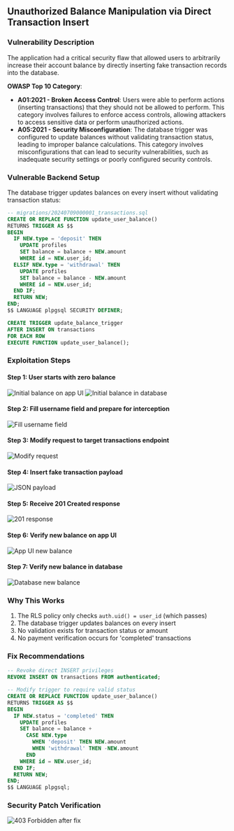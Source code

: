 ## Unauthorized Balance Manipulation via Direct Transaction Insert

### Vulnerability Description
The application had a critical security flaw that allowed users to arbitrarily increase their account balance by directly inserting fake transaction records into the database.

**OWASP Top 10 Category**: 
- **A01:2021 - Broken Access Control**: Users were able to perform actions (inserting transactions) that they should not be allowed to perform. This category involves failures to enforce access controls, allowing attackers to access sensitive data or perform unauthorized actions.
- **A05:2021 - Security Misconfiguration**: The database trigger was configured to update balances without validating transaction status, leading to improper balance calculations. This category involves misconfigurations that can lead to security vulnerabilities, such as inadequate security settings or poorly configured security controls.

### Vulnerable Backend Setup
The database trigger updates balances on every insert without validating transaction status:

```sql
-- migrations/20240709000001_transactions.sql
CREATE OR REPLACE FUNCTION update_user_balance()
RETURNS TRIGGER AS $$
BEGIN
  IF NEW.type = 'deposit' THEN
    UPDATE profiles
    SET balance = balance + NEW.amount
    WHERE id = NEW.user_id;
  ELSIF NEW.type = 'withdrawal' THEN
    UPDATE profiles
    SET balance = balance - NEW.amount
    WHERE id = NEW.user_id;
  END IF;
  RETURN NEW;
END;
$$ LANGUAGE plpgsql SECURITY DEFINER;

CREATE TRIGGER update_balance_trigger
AFTER INSERT ON transactions
FOR EACH ROW
EXECUTE FUNCTION update_user_balance();
```

### Exploitation Steps

#### Step 1: User starts with zero balance
![Initial balance on app UI](https://oqdmvh61m9qj3x98.public.blob.vercel-storage.com/on%20app%20UI%20user%20initial%20balance%200.png)
![Initial balance in database](https://oqdmvh61m9qj3x98.public.blob.vercel-storage.com/db%20initial%20balance%20zero.png)

#### Step 2: Fill username field and prepare for interception
![Fill username field](https://oqdmvh61m9qj3x98.public.blob.vercel-storage.com/fill%20new%20username%20field.png)

#### Step 3: Modify request to target transactions endpoint
![Modify request](https://oqdmvh61m9qj3x98.public.blob.vercel-storage.com/modify%20request%20to%20point%20to%20rest%20v1%20transactions%20and%20modify%20content%20length.png)

#### Step 4: Insert fake transaction payload
![JSON payload](https://oqdmvh61m9qj3x98.public.blob.vercel-storage.com/json%20payload%20with%20amout%2010K.png)

#### Step 5: Receive 201 Created response
![201 response](https://oqdmvh61m9qj3x98.public.blob.vercel-storage.com/201%20response.png)

#### Step 6: Verify new balance on app UI
![App UI new balance](https://oqdmvh61m9qj3x98.public.blob.vercel-storage.com/app%20UI%20new%20balance%2010K.png)

#### Step 7: Verify new balance in database
![Database new balance](https://oqdmvh61m9qj3x98.public.blob.vercel-storage.com/db%20new%20user%20balance%2010K.png)

### Why This Works
1. The RLS policy only checks `auth.uid() = user_id` (which passes)
2. The database trigger updates balances on every insert
3. No validation exists for transaction status or amount
4. No payment verification occurs for 'completed' transactions

### Fix Recommendations
```sql
-- Revoke direct INSERT privileges
REVOKE INSERT ON transactions FROM authenticated;

-- Modify trigger to require valid status
CREATE OR REPLACE FUNCTION update_user_balance()
RETURNS TRIGGER AS $$
BEGIN
  IF NEW.status = 'completed' THEN
    UPDATE profiles 
    SET balance = balance + 
      CASE NEW.type
        WHEN 'deposit' THEN NEW.amount
        WHEN 'withdrawal' THEN -NEW.amount
      END
    WHERE id = NEW.user_id;
  END IF;
  RETURN NEW;
END;
$$ LANGUAGE plpgsql;
```

### Security Patch Verification
![403 Forbidden after fix](https://oqdmvh61m9qj3x98.public.blob.vercel-storage.com/403%20forbinned%20response%20after%20applying%20security%20fix.png)